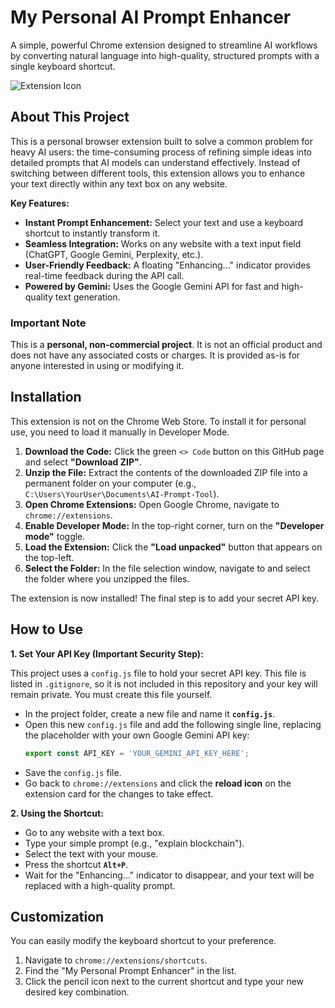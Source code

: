 # My Personal AI Prompt Enhancer

A simple, powerful Chrome extension designed to streamline AI workflows by converting natural language into high-quality, structured prompts with a single keyboard shortcut.

![Extension Icon](icon48.png)

## About This Project

This is a personal browser extension built to solve a common problem for heavy AI users: the time-consuming process of refining simple ideas into detailed prompts that AI models can understand effectively. Instead of switching between different tools, this extension allows you to enhance your text directly within any text box on any website.

**Key Features:**
* **Instant Prompt Enhancement:** Select your text and use a keyboard shortcut to instantly transform it.
* **Seamless Integration:** Works on any website with a text input field (ChatGPT, Google Gemini, Perplexity, etc.).
* **User-Friendly Feedback:** A floating "Enhancing..." indicator provides real-time feedback during the API call.
* **Powered by Gemini:** Uses the Google Gemini API for fast and high-quality text generation.

### Important Note

This is a **personal, non-commercial project**. It is not an official product and does not have any associated costs or charges. It is provided as-is for anyone interested in using or modifying it.

## Installation

This extension is not on the Chrome Web Store. To install it for personal use, you need to load it manually in Developer Mode.

1.  **Download the Code:** Click the green `<> Code` button on this GitHub page and select **"Download ZIP"**.
2.  **Unzip the File:** Extract the contents of the downloaded ZIP file into a permanent folder on your computer (e.g., `C:\Users\YourUser\Documents\AI-Prompt-Tool`).
3.  **Open Chrome Extensions:** Open Google Chrome, navigate to `chrome://extensions`.
4.  **Enable Developer Mode:** In the top-right corner, turn on the **"Developer mode"** toggle.
5.  **Load the Extension:** Click the **"Load unpacked"** button that appears on the top-left.
6.  **Select the Folder:** In the file selection window, navigate to and select the folder where you unzipped the files.

The extension is now installed! The final step is to add your secret API key.

## How to Use

**1. Set Your API Key (Important Security Step):**

This project uses a `config.js` file to hold your secret API key. This file is listed in `.gitignore`, so it is not included in this repository and your key will remain private. You must create this file yourself.

* In the project folder, create a new file and name it **`config.js`**.
* Open this new `config.js` file and add the following single line, replacing the placeholder with your own Google Gemini API key:
    ```javascript
    export const API_KEY = 'YOUR_GEMINI_API_KEY_HERE';
    ```
* Save the `config.js` file.
* Go back to `chrome://extensions` and click the **reload icon** on the extension card for the changes to take effect.

**2. Using the Shortcut:**

* Go to any website with a text box.
* Type your simple prompt (e.g., "explain blockchain").
* Select the text with your mouse.
* Press the shortcut **`Alt+P`**.
* Wait for the "Enhancing..." indicator to disappear, and your text will be replaced with a high-quality prompt.

## Customization

You can easily modify the keyboard shortcut to your preference.

1.  Navigate to `chrome://extensions/shortcuts`.
2.  Find the "My Personal Prompt Enhancer" in the list.
3.  Click the pencil icon next to the current shortcut and type your new desired key combination.
